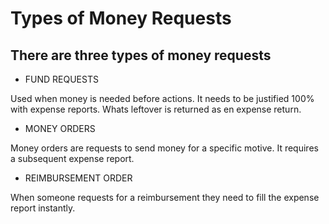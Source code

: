 # Types of Money Requests

## There are three types of money requests

- FUND REQUESTS

Used when money is needed before actions. It needs to be justified 100% with expense reports. Whats leftover is returned as en expense return.

- MONEY ORDERS

Money orders are requests to send money for a specific motive. It requires a subsequent expense report.

- REIMBURSEMENT ORDER

When someone requests for a reimbursement they need to fill the expense report instantly.

